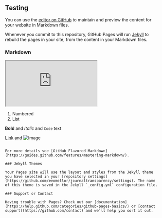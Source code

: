 ## Testing

You can use the [editor on GitHub](https://github.com/evomellor/journaltransparency/edit/master/index.md) to maintain and preview the content for your website in Markdown files.

Whenever you commit to this repository, GitHub Pages will run [Jekyll](https://jekyllrb.com/) to rebuild the pages in your site, from the content in your Markdown files.

### Markdown

<iframe src="https://docs.google.com/spreadsheets/d/e/2PACX-1vRozm5v3CTm1rD4hiZSozDang5j0jMvcegXaappANVkGs7GC9WL8W8izifFK12YJjuUKgQyd-faSxCM/pubhtml?widget=true&amp;headers=false"></iframe>

1. Numbered
2. List

**Bold** and _Italic_ and `Code` text

[Link](url) and ![Image](src)
```

For more details see [GitHub Flavored Markdown](https://guides.github.com/features/mastering-markdown/).

### Jekyll Themes

Your Pages site will use the layout and styles from the Jekyll theme you have selected in your [repository settings](https://github.com/evomellor/journaltransparency/settings). The name of this theme is saved in the Jekyll `_config.yml` configuration file.

### Support or Contact

Having trouble with Pages? Check out our [documentation](https://help.github.com/categories/github-pages-basics/) or [contact support](https://github.com/contact) and we’ll help you sort it out.
